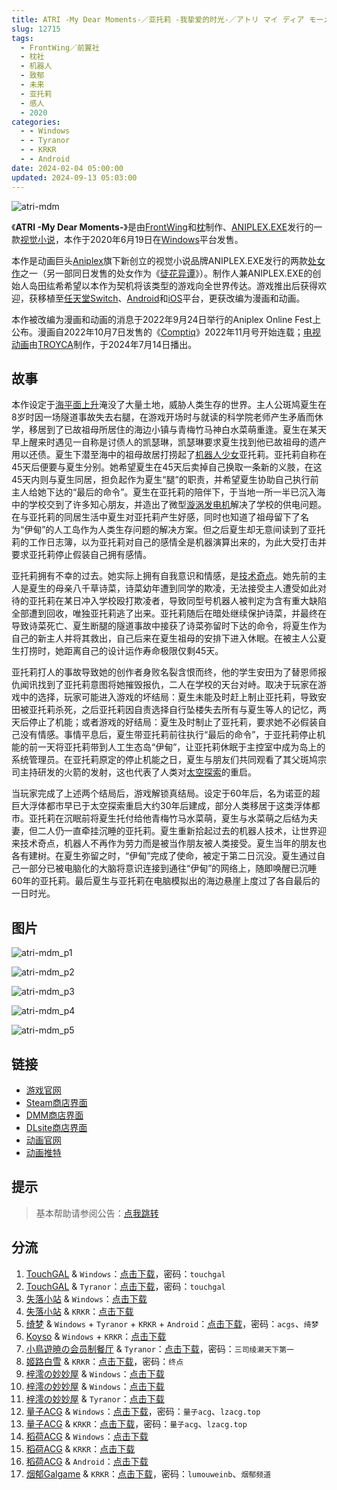 ```yaml
---
title: ATRI -My Dear Moments-／亚托莉 -我挚爱的时光-／アトリ マイ ディア モーメンツ
slug: 12715
tags:
  - FrontWing／前翼社
  - 枕社
  - 机器人
  - 致郁
  - 未来
  - 亚托莉
  - 感人
  - 2020
categories:
  - - Windows
  - - Tyranor
  - - KRKR
  - - Android
date: 2024-02-04 05:00:00
updated: 2024-09-13 05:03:00
---
```


![atri-mdm](https://static.saop.cc/vns/img/atri-mdm.webp)

《**ATRI -My Dear Moments-**》是由[FrontWing](https://zh.wikipedia.org/wiki/FrontWing)和[枕](https://zh.wikipedia.org/wiki/枕_(遊戲品牌))制作、[ANIPLEX.EXE](https://zh.wikipedia.org/wiki/Aniplex)发行的一款[视觉小说](https://zh.wikipedia.org/wiki/视觉小说)，本作于2020年6月19日在[Windows](https://zh.wikipedia.org/wiki/Windows)平台发售。

<!-- more -->

本作是动画巨头[Aniplex](https://zh.wikipedia.org/wiki/Aniplex)旗下新创立的视觉小说品牌ANIPLEX.EXE发行的两款[处女作](https://zh.wikipedia.org/wiki/處女作)之一（另一部同日发售的处女作为《[徒花异谭](https://zh.wikipedia.org/w/index.php?title=徒花异谭&action=edit&redlink=1)》）。制作人兼ANIPLEX.EXE的创始人岛田纮希希望以本作为契机将该类型的游戏向全世界传达。游戏推出后获得欢迎，获移植至[任天堂Switch](https://zh.wikipedia.org/wiki/任天堂Switch)、[Android](https://zh.wikipedia.org/wiki/Android)和[iOS](https://zh.wikipedia.org/wiki/IOS)平台，更获改编为漫画和动画。

本作被改编为漫画和动画的消息于2022年9月24日举行的Aniplex Online Fest上公布。漫画自2022年10月7日发售的《[Comptiq](https://zh.wikipedia.org/wiki/Comptiq)》2022年11月号开始连载；[电视动画](https://zh.wikipedia.org/wiki/日本電視動畫)由[TROYCA](https://zh.wikipedia.org/wiki/TROYCA)制作，于2024年7月14日播出。

## 故事

本作设定于[海平面上升](https://zh.wikipedia.org/wiki/海平面上升)淹没了大量土地，威胁人类生存的世界。主人公斑鸠夏生在8岁时因一场隧道事故失去右腿，在游戏开场时与就读的科学院老师产生矛盾而休学，移居到了已故祖母所居住的海边小镇与青梅竹马神白水菜萌重逢。夏生在某天早上醒来时遇见一自称是讨债人的凯瑟琳，凯瑟琳要求夏生找到他已故祖母的遗产用以还债。夏生下潜至海中的祖母故居打捞起了[机器人少女](https://zh.wikipedia.org/wiki/女性人形機器人)亚托莉。亚托莉自称在45天后便要与夏生分别。她希望夏生在45天后卖掉自己换取一条新的义肢，在这45天内则与夏生同居，担负起作为夏生“腿”的职责，并希望夏生协助自己执行前主人给她下达的“最后的命令”。夏生在亚托莉的陪伴下，于当地一所一半已沉入海中的学校交到了许多知心朋友，并造出了微型[漩涡发电机](https://zh.wikipedia.org/wiki/水輪發電機)解决了学校的供电问题。在与亚托莉的同居生活中夏生对亚托莉产生好感，同时也知道了祖母留下了名为“伊甸”的人工岛作为人类生存问题的解决方案。但之后夏生却无意间读到了亚托莉的工作日志簿，以为亚托莉对自己的感情全是机器演算出来的，为此大受打击并要求亚托莉停止假装自己拥有感情。

亚托莉拥有不幸的过去。她实际上拥有自我意识和情感，是[技术奇点](https://zh.wikipedia.org/wiki/技術奇點)。她先前的主人是夏生的母亲八千草诗菜，诗菜幼年遭到同学的欺凌，无法接受主人遭受如此对待的亚托莉在某日冲入学校殴打欺凌者，导致同型号机器人被判定为含有重大缺陷全部遭到回收，唯独亚托莉逃了出来。亚托莉随后在暗处继续保护诗菜，并最终在导致诗菜死亡、夏生断腿的隧道事故中接获了诗菜弥留时下达的命令，将夏生作为自己的新主人并将其救出，自己后来在夏生祖母的安排下进入休眠。在被主人公夏生打捞时，她距离自己的设计运作寿命极限仅剩45天。

亚托莉打人的事故导致她的创作者身败名裂含恨而终，他的学生安田为了替恩师报仇闻讯找到了亚托莉意图将她摧毁报仇，二人在学校的天台对峙。取决于玩家在游戏中的选择，玩家可能进入游戏的坏结局：夏生未能及时赶上制止亚托莉，导致安田被亚托莉杀死，之后亚托莉因自责选择自行坠楼失去所有与夏生等人的记忆，两天后停止了机能；或者游戏的好结局：夏生及时制止了亚托莉，要求她不必假装自己没有情感。事情平息后，夏生带亚托莉前往执行“最后的命令”，于亚托莉停止机能的前一天将亚托莉带到人工生态岛“伊甸”，让亚托莉休眠于主控室中成为岛上的系统管理员。在亚托莉原定的停止机能之日，夏生与朋友们共同观看了其父斑鸠宗司主持研发的火箭的发射，这也代表了人类对[太空探索](https://zh.wikipedia.org/wiki/太空探索)的重启。

当玩家完成了上述两个结局后，游戏解锁真结局。设定于60年后，名为诺亚的超巨大浮体都市早已于太空探索重启大约30年后建成，部分人类移居于这类浮体都市。亚托莉在沉眠前将夏生托付给他青梅竹马水菜萌，夏生与水菜萌之后结为夫妻，但二人仍一直牵挂沉睡的亚托莉。夏生重新拾起过去的机器人技术，让世界迎来技术奇点，机器人不再作为劳力而是被当作朋友被人类接受。夏生当年的朋友也各有建树。在夏生弥留之时，“伊甸”完成了使命，被定于第二日沉没。夏生通过自己一部分已被电脑化的大脑将意识连接到通往“伊甸”的网络上，随即唤醒已沉睡60年的亚托莉。最后夏生与亚托莉在电脑模拟出的海边悬崖上度过了各自最后的一日时光。

## 图片

![atri-mdm_p1](https://static.saop.cc/vns/img/atri-mdm_p1.webp)

![atri-mdm_p2](https://static.saop.cc/vns/img/atri-mdm_p2.webp)

![atri-mdm_p3](https://static.saop.cc/vns/img/atri-mdm_p3.webp)

![atri-mdm_p4](https://static.saop.cc/vns/img/atri-mdm_p4.webp)

![atri-mdm_p5](https://static.saop.cc/vns/img/atri-mdm_p5.webp)

## 链接

- [游戏官网](https://atri-mdm.com/)
- [Steam商店界面](https://store.steampowered.com/app/1230140/ATRI_My_Dear_Moments/)
- [DMM商店界面](https://dlsoft.dmm.com/detail/aniplex_0001/)
- [DLsite商店界面](https://www.dlsite.com/soft/work/=/product_id/VJ014002.html/)
- [动画官网](https://atri-anime.com/)
- [动画推特](https://twitter.com/ATRI_anime)

## 提示

> 基本帮助请参阅公告：[点我跳转](/p/announcement/)

## 分流

1. [TouchGAL](https://www.touchgal.io/) & `Windows`：[点击下载](https://pan.touchgal.net/s/Vosd)，密码：`touchgal`
2. [TouchGAL](https://www.touchgal.io/) & `Tyranor`：[点击下载](https://pan.touchgal.net/s/YaRUa)，密码：`touchgal`
3. [失落小站](https://www.shinnku.com/) & `Windows`：[点击下载](https://www.shinnku.com/api/download/0/win/ATRI%20-My%20Dear%20Moments-%20v1.3.7z)
4. [失落小站](https://www.shinnku.com/) & `KRKR`：[点击下载](https://www.shinnku.com/api/download/0/krkr/ATRI%20-My%20Dear%20Moments-.7z)
5. [绮梦](https://acgs.one/) & `Windows` + `Tyranor` + `KRKR` + `Android`：[点击下载](https://game.acgs.one/game/26.html)，密码：`acgs`、`绮梦`
6. [Koyso](https://wavse.com/) & `Windows` + `KRKR`：[点击下载](https://koyso.com/game/350)
7. [小鳥遊暁の会员制餐厅](https://t-satoru.top/) & `Tyranor`：[点击下载](https://pan.t-satoru.top/d/ode5/Galgames/%E3%80%90%E8%87%AA%E5%B0%81%E5%8C%85%E3%80%91%E5%8E%9F%E5%88%9B%E4%BD%9C%E5%93%81/ATRI/Ar_%E5%AE%98%E4%B8%AD_ATRI_od.rar)，密码：`三司绫濑天下第一`
8. [姬路白雪](https://pan.jlbx.xyz/) & `KRKR`：[点击下载](https://pan.jlbx.xyz/?s=atri)，密码：`终点`
9. [梓澪の妙妙屋](https://zi0.cc/) & `Windows`：[点击下载](https://zi0.cc/d/%2C%E3%80%90ADV-%E5%86%92%E9%99%A9%E6%B8%B8%E6%88%8F%E3%80%91/%E3%80%90PC%E3%80%91ATRI%20-My%20Dear%20Moments-/ATRI%20-My%20Dear%20Moments-.zip?sign=4m3-l9R1bYjuw_EwqH4NvCxImdY6DBrpV3ViJJUhGa8=:0)
10. [梓澪の妙妙屋](https://zi0.cc/) & `Windows`：[点击下载](https://zi0.cc/d/%60%E3%80%90%E5%90%88%E9%9B%86%E7%B3%BB%E5%88%97%E3%80%91/%E5%8D%97%2BGalGame%E6%B1%89%E5%8C%96%E5%8C%BA%E5%85%A8%E5%8C%BA%E8%B5%84%E6%BA%90%E5%A4%87%E4%BB%BD/1/10/%5BFrontwing%2C%20%E6%9E%95%5D%20ATRI%20-My%20Dear%20Moments-%20%E6%B1%89%E5%8C%96%E7%A1%AC%E7%9B%98%E7%89%88%5B%E5%AE%98%E6%96%B9%E4%B8%AD%E6%96%87%5D(%E5%B7%B2%E7%A0%B4%E8%A7%A3).zip?sign=FgNBf-5KOGMEPN4W4qI_EWMrdMZqS2D91WVvZdrIHmg=:0)
11. [梓澪の妙妙屋](https://zi0.cc/) & `Tyranor`：[点击下载](https://zi0.cc/d/%60%E3%80%90%E5%BD%92%20%E6%A1%A3%E3%80%91/%E3%80%90Tyranor%E5%90%88%E9%9B%86%E3%80%91/ATRI%E3%80%90%E5%AE%98%E4%B8%AD%E3%80%91.rar?sign=LsghhlcP0bx2jPmyJcCj69VqwIyUrVdtEYQSHIm8Av0=:0)
12. [量子ACG](https://lzacg.org/) & `Windows`：[点击下载](https://lzacg.org/360)，密码：`量子acg`、`lzacg.top`
13. [量子ACG](https://lzacg.org/) & `KRKR`：[点击下载](https://lzacg.org/2186)，密码：`量子acg`、`lzacg.top`
14. [稻荷ACG](https://amoebi.com/) & `Windows`：[点击下载](https://sakustar.com/art/125)
15. [稻荷ACG](https://amoebi.com/) & `KRKR`：[点击下载](https://sakustar.club/art/3659)
16. [稻荷ACG](https://amoebi.com/) & `Android`：[点击下载](https://sakustar.club/art/5203)
17. [烟郁Galgame](https://yanyugal.top/) & `KRKR`：[点击下载](https://yanyugal.top/d/disk1/%E5%B0%8F%E5%B0%8F%E7%9A%84%E5%88%86%E4%BA%AB%EF%BC%88PC%EF%BC%86%E5%AE%89%E5%8D%93%EF%BC%89/%E5%AE%89%E5%8D%93/krkr/ATRI%20-My%20Dear%20Moments-.7z)，密码：`lumouweinb`、`烟郁频道`
